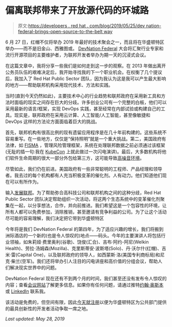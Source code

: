 # 偏离联邦带来了开放源代码的环城路

> 原文:[https://developers . red hat . com/blog/2019/05/25/dev nation-federal-brings-open-source-to-the-belt way](https://developers.redhat.com/blog/2019/05/25/devnation-federal-brings-open-source-to-the-beltway)

6 月 27 日，红帽不仅将举办 2019 年最好的技术聚会之一，而且将在华盛顿特区举办——而不是旧金山、西雅图或。 [DevNation Federal](https://www.redhat.com/en/events/devnation-federal-2019) 大会将汇聚行业专家和流行开源项目的主要维护者，为联邦开发者举办为期一天的沉浸式会议。

在这篇文章中，我将分享一些我们是如何走到这一步的观察。在 2013 年做出离开公务员队伍的艰难决定后，我开始寻找我的下一个职业机会。在权衡了几个提议后，我加入了 Red Hat Public Sector 团队，因为我认为这是我可以产生最大影响的地方——帮助联邦机构采用现代技术、方法和实践。

当时(直到今天仍然如此)，主要技术中心的行业趋势和联邦政府在采用新工具和方法时面临的现实之间存在巨大的分歧。许多创业公司有一个完整的白板，他们可以采用最新的语言/框架，实现 DevOps 实践，甚至经常在内部试验或构建自己的工具。现实是，联邦政府在采用云计算、人工智能/人工智能，甚至像敏捷和 DevOps 这样的方法论方面面临着巨大的挑战。

首先，联邦机构有很高比例的现有遗留应用程序是在几十年前构建的。这些系统不容易重写。在一些地方，仅仅是“保持照明”就是一个重大挑战。第二，美国政府有法律，如 [FISMA](https://en.wikipedia.org/wiki/Federal_Information_Security_Management_Act_of_2002) ，管理风险管理框架，系统在处理联邦数据之前必须通过该框架(无耻的插一句:我在 [KubeCon](https://twitter.com/kubernetesio/status/1075080848712511488) 上就此做过一次闪电演讲)。最后，大多数机构将他们软件生命周期的很大一部分外包给第三方，这可能导致[高噪音环境](http://smart-future.org/effective-dod-acquisition-needs-less-noise-part-1/)。

尽管如此，我们仍在前进。美国政府有一些非常聪明的工程师、产品经理和领导者。我去过的每个机构都有人充当积极变革的催化剂。人有动力。他们知道他们现在可以有所作为。

输入[发展联邦](https://www.redhat.com/en/events/devnation-federal-2019)。为了帮助弥合高科技公司和联邦机构之间的这种分歧，Red Hat Public Sector 团队决定帮助组织一次活动，将这两个生态系统中的变革催化剂聚集在一起，以分享想法，合作，并向前推进。我们希望这是一个包容性的环境，让所有人都可以免费参加，消除推销，甚至邀请有竞争利益的公司。为了让这个活动尽可能的容易理解，我们决定把它带到华盛顿特区

今年将是我们 DevNation Federal 的第四年，为了适应兴趣的增长，我们将搬到洲际酒店的一个新的(也是令人惊叹的)地点——码头。今年的主要演讲人将包括行业领袖，如朱莉娅·费里奥利(谷歌)、饶俊(汇合)、吉布·阿约-阿尼(Welkin Health)、劳拉·汤姆森(Mozilla)、克里斯蒂安·波斯塔(Solo)、丹·沃尔什(红帽)、吉米·雷(Capital One)，以及联邦政府的领导人，如西蒙斯·洛(美国专利商标局)和尼克·柴兰(空军)。我们还将举办引人注目的闪电讲座和高价值的分组会议，帮助人们解决现实世界中的问题。

DevNation Federal 现在还有不到两个月的时间，我们甚至还没有发布令人惊叹的内容；查看[会议网站](https://www.redhat.com/en/events/devnation-federal-2019)了解更多信息。如果你有任何问题，请通过推特[约翰·奥斯本](https://medium.com/@OpenShiftFed)或 [LinkedIn](https://www.linkedin.com/in/johnfosborneiii/) 联系我。

该活动是免费的，但空间有限，因此[今天就注册](https://www.redhat.com/en/events/devnation-federal-2019#register-anchor)以便为华盛顿特区为公共部门提供的最具创新性的开发者活动争取一席之地。

*Last updated: May 28, 2019*